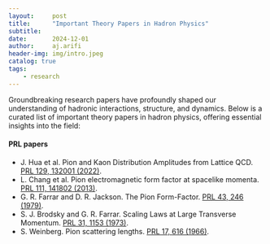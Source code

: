 ```yaml
---
layout:     post
title:      "Important Theory Papers in Hadron Physics"
subtitle:   
date:       2024-12-01
author:     aj.arifi
header-img: img/intro.jpeg
catalog: true
tags:
    - research
---
```


Groundbreaking research papers have profoundly shaped our understanding of hadronic interactions, structure, and dynamics. 
Below is a curated list of important theory papers in hadron physics, offering essential insights into the field:

#### PRL papers
- J. Hua et al. Pion and Kaon Distribution Amplitudes from Lattice QCD. [PRL 129, 132001 (2022)](https://doi.org/10.1103/PhysRevLett.129.132001).
- L. Chang et al. Pion electromagnetic form factor at spacelike momenta. [PRL 111, 141802 (2013)](https://doi.org/10.1103/PhysRevLett.111.141802).
- G. R. Farrar and D. R. Jackson. The Pion Form-Factor. [PRL 43, 246 (1979)](https://doi.org/10.1103/PhysRevLett.43.246).
- S. J. Brodsky and G. R. Farrar. Scaling Laws at Large Transverse Momentum. [PRL 31, 1153 (1973)](https://doi.org/10.1103/PhysRevLett.31.1153).
- S. Weinberg. Pion scattering lengths. [PRL 17, 616 (1966)](https://doi.org/10.1103/PhysRevLett.17.616).








